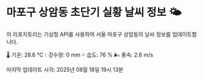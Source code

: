 
# 마포구 상암동 초단기 실황 날씨 정보 🌤️

이 리포지토리는 기상청 API를 사용하여 서울 마포구 상암동의 날씨 정보를 업데이트합니다. 

🌡️ 기온: 28.6 ℃
💧 강수량: 0 mm
💦 습도: 76 %
🌬️ 풍속: 2.6 m/s

마지막 업데이트 시각: 2025년 08월 18일 19시 13분    

